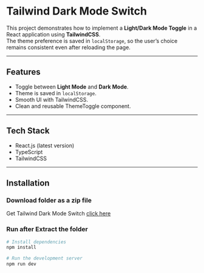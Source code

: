 # Tailwind Dark Mode Switch

This project demonstrates how to implement a **Light/Dark Mode Toggle** in a React application using **TailwindCSS**.  
The theme preference is saved in `localStorage`, so the user’s choice remains consistent even after reloading the page.

---

## Features
- Toggle between **Light Mode** and **Dark Mode**.
- Theme is saved in `localStorage`.
- Smooth UI with TailwindCSS.
- Clean and reusable ThemeToggle component.

---

## Tech Stack
- React.js (latest version)
- TypeScript
- TailwindCSS

---

## Installation
### Download folder as a zip file
Get Tailwind Dark Mode Switch [click here](https://download-directory.github.io/?url=https%3A%2F%2Fgithub.com%2Fmahmoud-abu-attiya%2FReact.js-Learning-Playground%2Ftree%2Fmain%2Freact-tailwind-theme-toggle)

### Run after Extract the folder

```bash
# Install dependencies
npm install

# Run the development server
npm run dev
